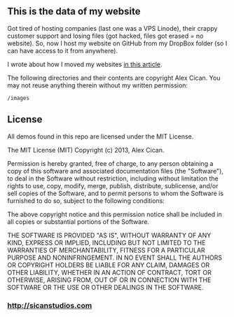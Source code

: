## This is the data of my website
Got tired of hosting companies (last one was a VPS Linode), their crappy customer support and losing files (got hacked, files got erased &#61; no website). So, now I host my website on GitHub from my DropBox folder (so I can have access to it from anywhere).

I wrote about how I moved my websites [in this article](http://sicanstudios.com/post/guide-hosting-website-dropbox-github).

The following directories and their contents are copyright Alex Cican. You may not reuse anything therein without my written permission:

    /images

## License
All demos found in this repo are licensed under the MIT License.

The MIT License (MIT)
Copyright (c) 2013, Alex Cican.

Permission is hereby granted, free of charge, to any person obtaining a copy of this software and associated documentation files (the "Software"), to deal in the Software without restriction, including without limitation the rights to use, copy, modify, merge, publish, distribute, sublicense, and/or sell copies of the Software, and to permit persons to whom the Software is furnished to do so, subject to the following conditions:

The above copyright notice and this permission notice shall be included in all copies or substantial portions of the Software.

THE SOFTWARE IS PROVIDED "AS IS", WITHOUT WARRANTY OF ANY KIND, EXPRESS OR IMPLIED, INCLUDING BUT NOT LIMITED TO THE WARRANTIES OF MERCHANTABILITY, FITNESS FOR A PARTICULAR PURPOSE AND NONINFRINGEMENT. IN NO EVENT SHALL THE AUTHORS OR COPYRIGHT HOLDERS BE LIABLE FOR ANY CLAIM, DAMAGES OR OTHER LIABILITY, WHETHER IN AN ACTION OF CONTRACT, TORT OR OTHERWISE, ARISING FROM, OUT OF OR IN CONNECTION WITH THE SOFTWARE OR THE USE OR OTHER DEALINGS IN THE SOFTWARE.

### http://sicanstudios.com